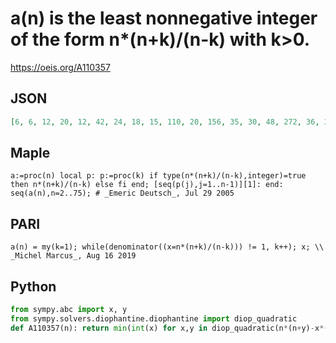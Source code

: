 # a\(n\) is the least nonnegative integer of the form n\*\(n\+k\)/\(n\-k\) with k\>0\.
https://oeis.org/A110357
## JSON
```JSON
[6, 6, 12, 20, 12, 42, 24, 18, 15, 110, 20, 156, 35, 30, 48, 272, 36, 342, 30, 28, 66, 506, 40, 100, 78, 54, 70, 812, 42, 930, 96, 66, 102, 63, 45, 1332, 114, 78, 60, 1640, 56, 1806, 77, 90, 138, 2162, 80, 294, 75, 102, 117, 2756, 108, 66, 72, 114, 174, 3422, 84, 3660]
```
## Maple
```Maple
a:=proc(n) local p: p:=proc(k) if type(n*(n+k)/(n-k),integer)=true then n*(n+k)/(n-k) else fi end; [seq(p(j),j=1..n-1)][1]: end: seq(a(n),n=2..75); # _Emeric Deutsch_, Jul 29 2005
```
## PARI
```PARI
a(n) = my(k=1); while(denominator((x=n*(n+k)/(n-k))) != 1, k++); x; \\ _Michel Marcus_, Aug 16 2019
```
## Python
```Python
from sympy.abc import x, y
from sympy.solvers.diophantine.diophantine import diop_quadratic
def A110357(n): return min(int(x) for x,y in diop_quadratic(n*(n+y)-x*(n-y)) if x>0 and y>0) # _Chai Wah Wu_, Oct 06 2023
```
